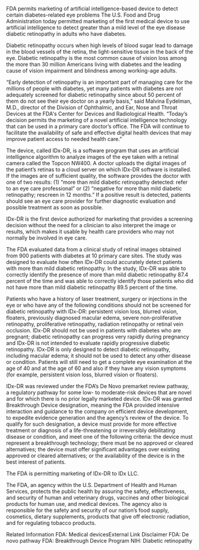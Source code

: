 FDA permits marketing of artificial intelligence-based device to detect certain diabetes-related eye problems
The U.S. Food and Drug Administration today permitted marketing of the first medical device to use artificial intelligence to detect greater than a mild level of the eye disease diabetic retinopathy in adults who have diabetes.

Diabetic retinopathy occurs when high levels of blood sugar lead to damage in the blood vessels of the retina, the light-sensitive tissue in the back of the eye. Diabetic retinopathy is the most common cause of vision loss among the more than 30 million Americans living with diabetes and the leading cause of vision impairment and blindness among working-age adults.

“Early detection of retinopathy is an important part of managing care for the millions of people with diabetes, yet many patients with diabetes are not adequately screened for diabetic retinopathy since about 50 percent of them do not see their eye doctor on a yearly basis,” said Malvina Eydelman, M.D., director of the Division of Ophthalmic, and Ear, Nose and Throat Devices at the FDA's Center for Devices and Radiological Health. “Today’s decision permits the marketing of a novel artificial intelligence technology that can be used in a primary care doctor’s office. The FDA will continue to facilitate the availability of safe and effective digital health devices that may improve patient access to needed health care.”

The device, called IDx-DR, is a software program that uses an artificial intelligence algorithm to analyze images of the eye taken with a retinal camera called the Topcon NW400. A doctor uploads the digital images of the patient’s retinas to a cloud server on which IDx-DR software is installed. If the images are of sufficient quality, the software provides the doctor with one of two results: (1) “more than mild diabetic retinopathy detected: refer to an eye care professional” or (2) “negative for more than mild diabetic retinopathy; rescreen in 12 months.” If a positive result is detected, patients should see an eye care provider for further diagnostic evaluation and possible treatment as soon as possible.

IDx-DR is the first device authorized for marketing that provides a screening decision without the need for a clinician to also interpret the image or results, which makes it usable by health care providers who may not normally be involved in eye care.

The FDA evaluated data from a clinical study of retinal images obtained from 900 patients with diabetes at 10 primary care sites. The study was designed to evaluate how often IDx-DR could accurately detect patients with more than mild diabetic retinopathy. In the study, IDx-DR was able to correctly identify the presence of more than mild diabetic retinopathy 87.4 percent of the time and was able to correctly identify those patients who did not have more than mild diabetic retinopathy 89.5 percent of the time.

Patients who have a history of laser treatment, surgery or injections in the eye or who have any of the following conditions should not be screened for diabetic retinopathy with IDx-DR: persistent vision loss, blurred vision, floaters, previously diagnosed macular edema, severe non-proliferative retinopathy, proliferative retinopathy, radiation retinopathy or retinal vein occlusion. IDx-DR should not be used in patients with diabetes who are pregnant; diabetic retinopathy can progress very rapidly during pregnancy and IDx-DR is not intended to evaluate rapidly progressive diabetic retinopathy. IDx-DR is only designed to detect diabetic retinopathy, including macular edema; it should not be used to detect any other disease or condition. Patients will still need to get a complete eye examination at the age of 40 and at the age of 60 and also if they have any vision symptoms (for example, persistent vision loss, blurred vision or floaters).

IDx-DR was reviewed under the FDA’s De Novo premarket review pathway, a regulatory pathway for some low- to moderate-risk devices that are novel and for which there is no prior legally marketed device. IDx-DR was granted Breakthrough Device designation, meaning the FDA provided intensive interaction and guidance to the company on efficient device development, to expedite evidence generation and the agency’s review of the device. To qualify for such designation, a device must provide for more effective treatment or diagnosis of a life-threatening or irreversibly debilitating disease or condition, and meet one of the following criteria: the device must represent a breakthrough technology; there must be no approved or cleared alternatives; the device must offer significant advantages over existing approved or cleared alternatives; or the availability of the device is in the best interest of patients.

The FDA is permitting marketing of IDx-DR to IDx LLC.

The FDA, an agency within the U.S. Department of Health and Human Services, protects the public health by assuring the safety, effectiveness, and security of human and veterinary drugs, vaccines and other biological products for human use, and medical devices. The agency also is responsible for the safety and security of our nation’s food supply, cosmetics, dietary supplements, products that give off electronic radiation, and for regulating tobacco products.

Related Information
FDA: Medical devicesExternal Link Disclaimer
FDA: De novo pathway
FDA: Breakthrough Device Program
NIH: Diabetic retinopathy